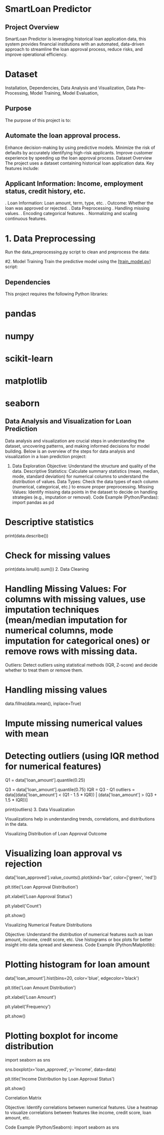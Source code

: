 # SmartLoan Predictor
## Project Overview
SmartLoan Predictor is leveraging historical loan application data, this system provides financial institutions with an automated, data-driven approach to streamline the loan approval process, reduce risks, and improve operational efficiency.


# Dataset
   Installation,
    Dependencies,
    Data Analysis and Visualization,
   Data Pre-Processing,
   Model Training,
   Model Evaluation,
## Purpose
The purpose of this project is to:

## Automate the loan approval process.
Enhance decision-making by using predictive models.
Minimize the risk of defaults by accurately identifying high-risk applicants.
Improve customer experience by speeding up the loan approval process.
Dataset Overview
The project uses a dataset containing historical loan application data. Key features include:

## Applicant Information: Income, employment status, credit history, etc.
. Loan Information: Loan amount, term, type, etc.
. Outcome: Whether the loan was approved or rejected.
. Data Preprocessing
 . Handling missing values.
. Encoding categorical features.
. Normalizing and scaling continuous features.

# 1. Data Preprocessing
Run the data_preprocessing.py script to clean and preprocess the data:


#2. Model Training
Train the predictive model using the [[train_model.py](https://github.com/Juairia-chowdhury/Smart-loan-predictor/blob/main/FINAL_PROJECT(Loan_Predication).ipynb)] script:


## Dependencies
This project requires the following Python libraries:

# pandas
# numpy
# scikit-learn
# matplotlib
# seaborn
## Data Analysis and Visualization for Loan Prediction
Data analysis and visualization are crucial steps in understanding the dataset, uncovering patterns, and making informed decisions for model building. Below is an overview of the steps for data analysis and visualization in a loan prediction project:

1. Data Exploration
Objective: Understand the structure and quality of the data.
Descriptive Statistics: Calculate summary statistics (mean, median, mode, standard deviation) for numerical columns to understand the distribution of values.
Data Types: Check the data types of each column (numerical, categorical, etc.) to ensure proper preprocessing.
Missing Values: Identify missing data points in the dataset to decide on handling strategies (e.g., imputation or removal).
Code Example (Python/Pandas):
import pandas as pd

# Descriptive statistics
print(data.describe())

# Check for missing values
print(data.isnull().sum())
2. Data Cleaning
# Handling Missing Values: For columns with missing values, use imputation techniques (mean/median imputation for numerical columns, mode imputation for categorical ones) or remove rows with missing data.
Outliers: Detect outliers using statistical methods (IQR, Z-score) and decide whether to treat them or remove them.

# Handling missing values
data.fillna(data.mean(), inplace=True)
# Impute missing numerical values with mean

# Detecting outliers (using IQR method for numerical features)
Q1 = data['loan_amount'].quantile(0.25)

Q3 = data['loan_amount'].quantile(0.75)
IQR = Q3 - Q1
outliers = data[(data['loan_amount'] < (Q1 - 1.5 * IQR)) | (data['loan_amount'] > (Q3 + 1.5 * IQR))]

print(outliers)
3. Data Visualization

Visualizations help in understanding trends, correlations, and distributions in the data.

Visualizing Distribution of Loan Approval Outcome

# Visualizing loan approval vs rejection

data['loan_approved'].value_counts().plot(kind='bar', color=['green', 'red'])

plt.title('Loan Approval Distribution')

plt.xlabel('Loan Approval Status')

plt.ylabel('Count')

plt.show()

Visualizing Numerical Feature Distributions

Objective: Understand the distribution of numerical features such as loan amount, income, credit score, etc.
Use histograms or box plots for better insight into data spread and skewness.
Code Example (Python/Matplotlib):

# Plotting histogram for loan amount

data['loan_amount'].hist(bins=20, color='blue', edgecolor='black')

plt.title('Loan Amount Distribution')

plt.xlabel('Loan Amount')

plt.ylabel('Frequency')

plt.show()

# Plotting boxplot for income distribution
import seaborn as sns

sns.boxplot(x='loan_approved', y='income', data=data)

plt.title('Income Distribution by Loan Approval Status')

plt.show()

Correlation Matrix

Objective: Identify correlations between numerical features.
Use a heatmap to visualize correlations between features like income, credit score, loan amount, etc.

Code Example (Python/Seaborn):
import seaborn as sns




